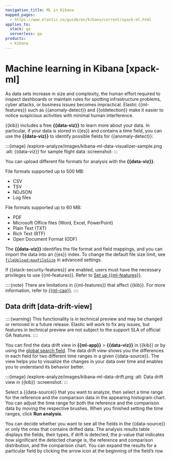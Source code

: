 ```yaml
---
navigation_title: ML in Kibana
mapped_pages:
  - https://www.elastic.co/guide/en/kibana/current/xpack-ml.html
applies_to:
  stack: ga
  serverless: ga
products:
  - Kibana
---
```


# Machine learning in Kibana [xpack-ml]

As data sets increase in size and complexity, the human effort required to inspect dashboards or maintain rules for spotting infrastructure problems, cyber attacks, or business issues becomes impractical. Elastic {{ml-features}} such as {{anomaly-detect}} and {{oldetection}} make it easier to notice suspicious activities with minimal human interference.

{{kib}} includes a free **{{data-viz}}** to learn more about your data. In particular, if your data is stored in {{es}} and contains a time field, you can use the **{{data-viz}}** to identify possible fields for {{anomaly-detect}}:

:::{image} /explore-analyze/images/kibana-ml-data-visualizer-sample.png
:alt: {{data-viz}} for sample flight data
:screenshot:
:::

You can upload different file formats for analysis with the **{{data-viz}}**.

File formats supported up to 500 MB:

* CSV
* TSV
* NDJSON
* Log files

File formats supported up to 60 MB:

* PDF
* Microsoft Office files (Word, Excel, PowerPoint)
* Plain Text (TXT)
* Rich Text (RTF)
* Open Document Format (ODF)

The **{{data-viz}}** identifies the file format and field mappings, and you can import the data into an {{es}} index. To change the default file size limit, see [`fileUpload:maxFileSize`](kibana://reference/advanced-settings.md#kibana-general-settings) in advanced settings.

If {{stack-security-features}} are enabled, users must have the necessary privileges to use {{ml-features}}. Refer to [Set up {{ml-features}}](setting-up-machine-learning.md#setup-privileges).

::::{note}
There are limitations in {{ml-features}} that affect {{kib}}. For more information, refer to [{{ml-cap}}](anomaly-detection/ml-limitations.md).
::::

## Data drift [data-drift-view]

::::{warning}
This functionality is in technical preview and may be changed or removed in a future release. Elastic will work to fix any issues, but features in technical preview are not subject to the support SLA of official GA features.
::::

You can find the data drift view in **{{ml-app}}** > **{{data-viz}}** in {{kib}} or by using the [global search field](../../explore-analyze/find-and-organize/find-apps-and-objects.md). The data drift view shows you the differences in each field for two different time ranges in a given {{data-source}}. The view helps you to visualize the changes in your data over time and enables you to understand its behavior better.

:::{image} /explore-analyze/images/kibana-ml-data-drift.png
:alt: Data drift view in {{kib}}
:screenshot:
:::

Select a {{data-source}} that you want to analyze, then select a time range for the reference and the comparison data in the appearing histogram chart. You can adjust the time range for both the reference and the comparison data by moving the respective brushes. When you finished setting the time ranges, click **Run analysis**.

You can decide whether you want to see all the fields in the {{data-source}} or only the ones that contains drifted data. The analysis results table displays the fields, their types, if drift is detected, the p-value that indicates how significant the detected change is, the reference and comparison distribution, and the comparison chart. You can expand the results for a particular field by clicking the arrow icon at the beginning of the field’s row.
